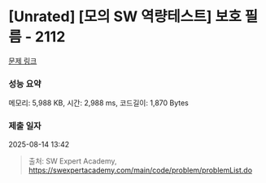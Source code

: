 # [Unrated] [모의 SW 역량테스트] 보호 필름 - 2112 

[문제 링크](https://swexpertacademy.com/main/code/problem/problemDetail.do?contestProbId=AV5V1SYKAaUDFAWu) 

### 성능 요약

메모리: 5,988 KB, 시간: 2,988 ms, 코드길이: 1,870 Bytes

### 제출 일자

2025-08-14 13:42



> 출처: SW Expert Academy, https://swexpertacademy.com/main/code/problem/problemList.do